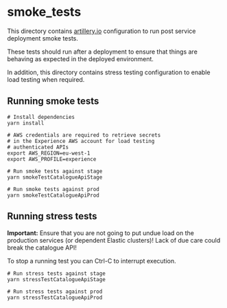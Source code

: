 # smoke_tests

This directory contains [artillery.io](https://artillery.io/) configuration to run post service deployment smoke tests.

These tests should run after a deployment to ensure that things are behaving as expected in the deployed environment.

In addition, this directory contains stress testing configuration to enable load testing when required.

## Running smoke tests

```
# Install dependencies
yarn install

# AWS credentials are required to retrieve secrets 
# in the Experience AWS account for load testing 
# authenticated APIs
export AWS_REGION=eu-west-1 
export AWS_PROFILE=experience 

# Run smoke tests against stage
yarn smokeTestCatalogueApiStage

# Run smoke tests against prod
yarn smokeTestCatalogueApiProd
```

## Running stress tests

**Important:** Ensure that you are not going to put undue load on the production services (or dependent Elastic clusters)! Lack of due care could break the catalogue API!

To stop a running test you can Ctrl-C to interrupt execution.

```
# Run stress tests against stage
yarn stressTestCatalogueApiStage

# Run stress tests against prod
yarn stressTestCatalogueApiProd
```
